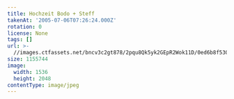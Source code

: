 ```yaml
---
title: Hochzeit Bodo + Steff
takenAt: '2005-07-06T07:26:24.000Z'
rotation: 0
license: None
tags: []
url: >-
  //images.ctfassets.net/bncv3c2gt878/2pqu8Qk5yk2GEpR2Wok11D/0ed6b8f530d6a07557c1594db101f991/hochzeit-bodo--steff_4559741353_o
size: 1155744
image:
  width: 1536
  height: 2048
contentType: image/jpeg
---
```


